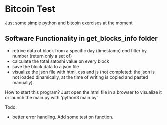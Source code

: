 # Bitcoin Test
Just some simple python and bitcoin exercises at the moment

## Software Functionality in get_blocks_info folder
  * retrive data of block from a specific day (timestamp) end filter by number (return only a set of)
  * calculate the total satoshi value on every block
  * save the block data to a json file
  * visualize the json file with html, css and js (not completed: the json is not loaded dinamically, at the time of writing is copied and pasted manually). 
  
How to start this program?
Just open the html file in a browser to visualize it or launch the main.py with 'python3 main.py'

Todo:
  - better error handling. Add some test on function.
